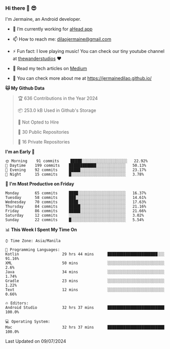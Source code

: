 ### Hi there 👋 😎
I'm Jermaine, an Android developer.

- 🔭 I’m currently working for [aHead app](https://www.ahead-app.com/)

- 📫 How to reach me: dilaojermaine@gmail.com

- ⚡ Fun fact: I love playing music! You can check our tiny youtube channel at [thewanderstudios](https://www.youtube.com/thewanderstudios) ♥️

- 📖 Read my tech articles on [Medium](https://jermainedilao.medium.com/)

- 👀 You can check more about me at https://jermainedilao.github.io/

<!--
**jermainedilao/jermainedilao** is a ✨ _special_ ✨ repository because its `README.md` (this file) appears on your GitHub profile.

Here are some ideas to get you started:

- 🔭 I’m currently working on ...
- 🌱 I’m currently learning ...
- 👯 I’m looking to collaborate on ...
- 🤔 I’m looking for help with ...
- 💬 Ask me about ...
- 📫 How to reach me: ...
- 😄 Pronouns: ...
- ⚡ Fun fact: ...
-->

<!--START_SECTION:waka-->
**🐱 My Github Data** 

> 🏆 636 Contributions in the Year 2024
 > 
> 📦 253.0 kB Used in Github's Storage 
 > 
> 🚫 Not Opted to Hire
 > 
> 📜 30 Public Repositories 
 > 
> 🔑 16 Private Repositories  
 > 
**I'm an Early 🐤** 

```text
🌞 Morning    91 commits     █████░░░░░░░░░░░░░░░░░░░░   22.92% 
🌆 Daytime    199 commits    ████████████░░░░░░░░░░░░░   50.13% 
🌃 Evening    92 commits     █████░░░░░░░░░░░░░░░░░░░░   23.17% 
🌙 Night      15 commits     █░░░░░░░░░░░░░░░░░░░░░░░░   3.78%

```
📅 **I'm Most Productive on Friday** 

```text
Monday       65 commits     ████░░░░░░░░░░░░░░░░░░░░░   16.37% 
Tuesday      58 commits     ███░░░░░░░░░░░░░░░░░░░░░░   14.61% 
Wednesday    70 commits     ████░░░░░░░░░░░░░░░░░░░░░   17.63% 
Thursday     84 commits     █████░░░░░░░░░░░░░░░░░░░░   21.16% 
Friday       86 commits     █████░░░░░░░░░░░░░░░░░░░░   21.66% 
Saturday     12 commits     ░░░░░░░░░░░░░░░░░░░░░░░░░   3.02% 
Sunday       22 commits     █░░░░░░░░░░░░░░░░░░░░░░░░   5.54%

```


📊 **This Week I Spent My Time On** 

```text
⌚︎ Time Zone: Asia/Manila

💬 Programming Languages: 
Kotlin                   29 hrs 44 mins      ██████████████████████░░░   91.16% 
XML                      50 mins             ░░░░░░░░░░░░░░░░░░░░░░░░░   2.6% 
Java                     34 mins             ░░░░░░░░░░░░░░░░░░░░░░░░░   1.74% 
Gradle                   23 mins             ░░░░░░░░░░░░░░░░░░░░░░░░░   1.22% 
Text                     12 mins             ░░░░░░░░░░░░░░░░░░░░░░░░░   0.66%

🔥 Editors: 
Android Studio           32 hrs 37 mins      █████████████████████████   100.0%

💻 Operating System: 
Mac                      32 hrs 37 mins      █████████████████████████   100.0%

```


 Last Updated on 09/07/2024
<!--END_SECTION:waka-->
